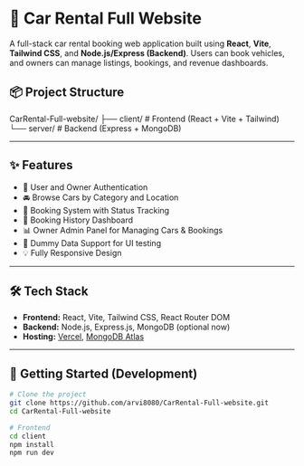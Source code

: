 # 🚗 Car Rental Full Website

A full-stack car rental booking web application built using **React**, **Vite**, **Tailwind CSS**, and **Node.js/Express (Backend)**. Users can book vehicles, and owners can manage listings, bookings, and revenue dashboards.

## 📦 Project Structure

CarRental-Full-website/
├── client/ # Frontend (React + Vite + Tailwind)
└── server/ # Backend (Express + MongoDB)

---

## ✨ Features

- 🔐 User and Owner Authentication
- 🚘 Browse Cars by Category and Location
- 📅 Booking System with Status Tracking
- 🧾 Booking History Dashboard
- 📊 Owner Admin Panel for Managing Cars & Bookings
- 📁 Dummy Data Support for UI testing
- 💡 Fully Responsive Design

---

## 🛠️ Tech Stack

- **Frontend:** React, Vite, Tailwind CSS, React Router DOM
- **Backend:** Node.js, Express.js, MongoDB (optional now)
- **Hosting:** [Vercel](https://vercel.com/), [MongoDB Atlas](https://www.mongodb.com/cloud/atlas)

---

## 🚀 Getting Started (Development)

```bash
# Clone the project
git clone https://github.com/arvi8080/CarRental-Full-website.git
cd CarRental-Full-website

# Frontend
cd client
npm install
npm run dev
